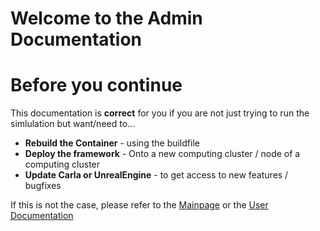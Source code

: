 Welcome to the Admin Documentation
=================================
# Before you continue
This documentation is **correct** for you if you are not just trying to run the simlulation but want/need to...
- **Rebuild the Container** - using the buildfile
- **Deploy the framework** - Onto a new computing cluster / node of a computing cluster
- **Update Carla or UnrealEngine** - to get access to new features / bugfixes

If this is not the case, please refer to the [Mainpage](README.md) or the [User Documentation](User.md)

